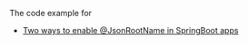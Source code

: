 The code example for

- [Two ways to enable @JsonRootName in SpringBoot apps](https://www.bswen.com/2019/06/springboot-Two-ways-to-enable-@JsonRootName-in-SpringBoot-apps.html)